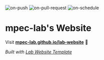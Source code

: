 
  ![on-push](../../actions/workflows/on-push.yaml/badge.svg)
  ![on-pull-request](../../actions/workflows/on-pull-request.yaml/badge.svg)
  ![on-schedule](../../actions/workflows/on-schedule.yaml/badge.svg)

  # mpec-lab's Website

  Visit **[mpec-lab.github.io/lab-website](https://mpec-lab.github.io/lab-website)** 🚀

  _Built with [Lab Website Template](https://greene-lab.gitbook.io/lab-website-template-docs)_
